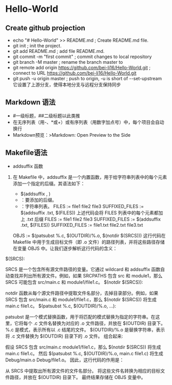 # Hello-World
## Create github projection
- echo "# Hello-World" >> README.md         ; Create README.md file.
- git init                                  ; init the project.
- git add README.md                         ; add file README.md.
- git commit -m "first commit"              ; commit changes to local repository
- git branch -M master                      ; rename the branch master to <new-branchname>
- git remote add origin https://github.com/bei-li16/Hello-World.git     ; connect to URL https://github.com/bei-li16/Hello-World.git
- git push -u origin master                 ; push to origin, -u is short of --set-upstream 它设置了上游分支，使得本地分支与远程分支保持同步

## Markdown 语法
- #一级标题，##二级标题以此类推
- 在无序列表（用-、*或+）或有序列表（用数字加点号）中，每个项目会自动换行
- Markdown预览：>Markdown: Open Preview to the Side

## Makefile语法
- addsuffix 函数
 1. 在 Makefile 中，addsuffix 是一个内置函数，用于给字符串列表中的每个元素添加一个指定的后缀。其语法如下：
    - $(addsuffix <suffix>, <list>)
    - <suffix>：要添加的后缀。
    - <list>：字符串列表。
    FILES := file1 file2 file3
    SUFFIXED_FILES := $(addsuffix .txt, $(FILES))
    上述代码会将 FILES 列表中的每个元素都加上 .txt 后缀
    FILES := file1 file2 file3
    SUFFIXED_FILES := $(addsuffix .txt, $(FILES))
    SUFFIXED_FILES := file1.txt file2.txt file3.txt


    OBJS := $(patsubst %.c, $(OUTDIR)/%.o, $(notdir $(SRCS))) 这行代码在 Makefile 中用于生成目标文件（即 .o 文件）的路径列表，并将这些路径存储在变量 OBJS 中。让我们逐步解析这行代码的含义：

$(SRCS):

SRCS 是一个包含所有源文件路径的变量。它通过 wildcard 和 addsuffix 函数自动查找并列出所有源文件。例如，如果 SRCPATHS 包含 src 和 module1，那么 SRCS 可能包含 src/main.c 和 module1/file1.c。
$(notdir $(SRCS)):

notdir 函数从每个源文件路径中提取文件名部分，去掉目录部分。例如，如果 SRCS 包含 src/main.c 和 module1/file1.c，那么 $(notdir $(SRCS)) 将生成 main.c file1.c。
$(patsubst %.c, $(OUTDIR)/%.o, ...):

patsubst 是一个模式替换函数，用于将匹配的模式替换为指定的字符串。在这里，它将每个 .c 文件名替换为对应的 .o 文件路径，并放在 $(OUTDIR) 目录下。
%.c 是模式，表示所有以 .c 结尾的文件。
$(OUTDIR)/%.o 是替换字符串，表示将 .c 文件替换为 $(OUTDIR) 目录下的 .o 文件。
组合起来:

假设 SRCS 包含 src/main.c module1/file1.c，那么 $(notdir $(SRCS)) 将生成 main.c file1.c。
然后 $(patsubst %.c, $(OUTDIR)/%.o, main.c file1.c) 将生成 Debug/main.o Debug/file1.o。
因此，这行代码的作用是：

从 SRCS 中提取出所有源文件的文件名部分。
将这些文件名转换为相应的目标文件路径，并放在 $(OUTDIR) 目录下。
最终结果存储在 OBJS 变量中。



